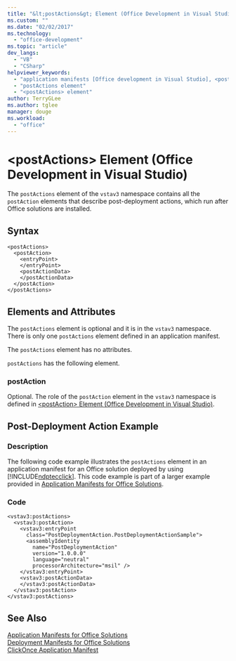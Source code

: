 ```yaml
---
title: "&lt;postActions&gt; Element (Office Development in Visual Studio) | Microsoft Docs"
ms.custom: ""
ms.date: "02/02/2017"
ms.technology: 
  - "office-development"
ms.topic: "article"
dev_langs: 
  - "VB"
  - "CSharp"
helpviewer_keywords: 
  - "application manifests [Office development in Visual Studio], <postActions> element"
  - "postActions element"
  - "<postActions> element"
author: TerryGLee
ms.author: tglee
manager: douge
ms.workload: 
  - "office"
---
```

# &lt;postActions&gt; Element (Office Development in Visual Studio)
  The `postActions` element of the `vstav3` namespace contains all the `postAction` elements that describe post-deployment actions, which run after Office solutions are installed.  
  
## Syntax  
  
```  
<postActions>  
  <postAction>  
    <entryPoint>  
    </entryPoint>  
    <postActionData>  
    </postActionData>  
  </postAction>  
</postActions>  
```  
  
## Elements and Attributes  
 The `postActions` element is optional and it is in the `vstav3` namespace. There is only one `postActions` element defined in an application manifest.  
  
 The `postActions` element has no attributes.  
  
 `postActions` has the following element.  
  
### postAction  
 Optional. The role of the `postAction` element in the `vstav3` namespace is defined in [&#60;postAction&#62; Element &#40;Office Development in Visual Studio&#41;](../vsto/postaction-element-office-development-in-visual-studio.md).  
  
## Post-Deployment Action Example  
  
### Description  
 The following code example illustrates the `postActions` element in an application manifest for an Office solution deployed by using [!INCLUDE[ndptecclick](../vsto/includes/ndptecclick-md.md)]. This code example is part of a larger example provided in [Application Manifests for Office Solutions](../vsto/application-manifests-for-office-solutions.md).  
  
### Code  
  
```  
<vstav3:postActions>  
  <vstav3:postAction>  
    <vstav3:entryPoint   
      class="PostDeploymentAction.PostDeploymentActionSample">  
      <assemblyIdentity   
        name="PostDeploymentAction"   
        version="1.0.0.0"   
        language="neutral"   
        processorArchitecture="msil" />  
    </vstav3:entryPoint>  
    <vstav3:postActionData>  
    </vstav3:postActionData>  
  </vstav3:postAction>  
</vstav3:postActions>  
```  
  
## See Also  
 [Application Manifests for Office Solutions](../vsto/application-manifests-for-office-solutions.md)   
 [Deployment Manifests for Office Solutions](../vsto/deployment-manifests-for-office-solutions.md)   
 [ClickOnce Application Manifest](/visualstudio/deployment/clickonce-application-manifest)  
  
  